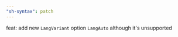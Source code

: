 ```yaml
---
"sh-syntax": patch
---
```


feat: add new `LangVariant` option `LangAuto`  although it's unsupported
